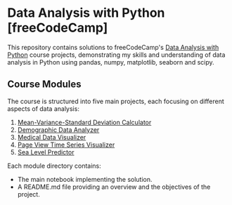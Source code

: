 # Data Analysis with Python [freeCodeCamp]

This repository contains solutions to freeCodeCamp's [Data Analysis with Python](https://www.freecodecamp.org/learn/data-analysis-with-python/#data-analysis-with-python-course) course projects, demonstrating my skills and understanding of data analysis in Python using pandas, numpy, matplotlib, seaborn and scipy.

## Course Modules

The course is structured into five main projects, each focusing on different aspects of data analysis:
1. [Mean-Variance-Standard Deviation Calculator](<Mean-Variance-Standard Deviation Calculator/README.md>)
2. [Demographic Data Analyzer](<Demographic Data Analyzer/README.md>)
3. [Medical Data Visualizer](<Medical Data Visualizer/README.md>)
4. [Page View Time Series Visualizer](<Page View Time Series Visualizer/README.md>)
5. [Sea Level Predictor](<Sea Level Predictor/README.md>)

Each module directory contains:
 - The main notebook implementing the solution.
 - A README.md file providing an overview and the objectives of the project.